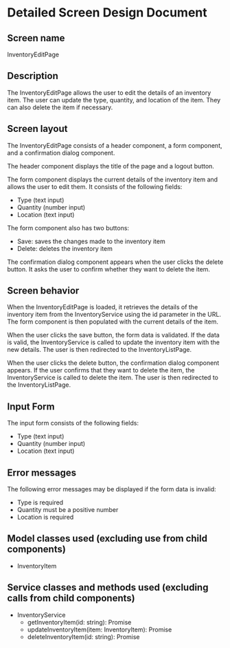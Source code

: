 # Detailed Screen Design Document

## Screen name
InventoryEditPage

## Description
The InventoryEditPage allows the user to edit the details of an inventory item. The user can update the type, quantity, and location of the item. They can also delete the item if necessary.

## Screen layout
The InventoryEditPage consists of a header component, a form component, and a confirmation dialog component.

The header component displays the title of the page and a logout button.

The form component displays the current details of the inventory item and allows the user to edit them. It consists of the following fields:
- Type (text input)
- Quantity (number input)
- Location (text input)

The form component also has two buttons:
- Save: saves the changes made to the inventory item
- Delete: deletes the inventory item

The confirmation dialog component appears when the user clicks the delete button. It asks the user to confirm whether they want to delete the item.

## Screen behavior
When the InventoryEditPage is loaded, it retrieves the details of the inventory item from the InventoryService using the id parameter in the URL. The form component is then populated with the current details of the item.

When the user clicks the save button, the form data is validated. If the data is valid, the InventoryService is called to update the inventory item with the new details. The user is then redirected to the InventoryListPage.

When the user clicks the delete button, the confirmation dialog component appears. If the user confirms that they want to delete the item, the InventoryService is called to delete the item. The user is then redirected to the InventoryListPage.

## Input Form
The input form consists of the following fields:
- Type (text input)
- Quantity (number input)
- Location (text input)

## Error messages
The following error messages may be displayed if the form data is invalid:
- Type is required
- Quantity must be a positive number
- Location is required

## Model classes used (excluding use from child components)
- InventoryItem

## Service classes and methods used (excluding calls from child components)
- InventoryService
  - getInventoryItem(id: string): Promise<InventoryItem>
  - updateInventoryItem(item: InventoryItem): Promise<void>
  - deleteInventoryItem(id: string): Promise<void>